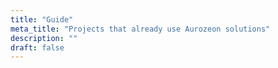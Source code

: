 ```yaml
---
title: "Guide"
meta_title: "Projects that already use Aurozeon solutions"
description: ""
draft: false
---
```

